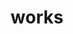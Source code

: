 ---
title: works
description: 成果物, 作ったもの, 勉強したことなど
image:

# Badge style
style:
    background: "#2a4b9d"
    color: "#fff"
---